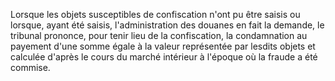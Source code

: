 Lorsque les objets susceptibles de confiscation n'ont
pu être saisis ou lorsque, ayant été saisis, l'administration des
douanes en fait la demande, le tribunal prononce, pour tenir lieu de la
confiscation, la condamnation au payement d'une somme égale à la valeur
représentée par lesdits objets et calculée d'après le cours du marché
intérieur à l'époque où la fraude a été commise.